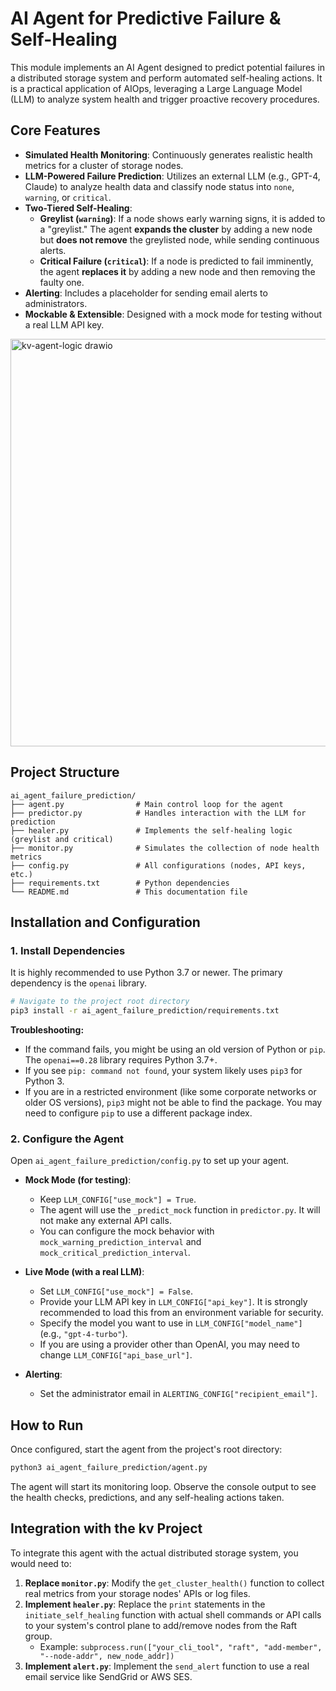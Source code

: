 # AI Agent for Predictive Failure & Self-Healing

This module implements an AI Agent designed to predict potential failures in a distributed storage system and perform automated self-healing actions. It is a practical application of AIOps, leveraging a Large Language Model (LLM) to analyze system health and trigger proactive recovery procedures.

## Core Features

- **Simulated Health Monitoring**: Continuously generates realistic health metrics for a cluster of storage nodes.
- **LLM-Powered Failure Prediction**: Utilizes an external LLM (e.g., GPT-4, Claude) to analyze health data and classify node status into `none`, `warning`, or `critical`.
- **Two-Tiered Self-Healing**:
    - **Greylist (`warning`)**: If a node shows early warning signs, it is added to a "greylist." The agent **expands the cluster** by adding a new node but **does not remove** the greylisted node, while sending continuous alerts.
    - **Critical Failure (`critical`)**: If a node is predicted to fail imminently, the agent **replaces it** by adding a new node and then removing the faulty one.
- **Alerting**: Includes a placeholder for sending email alerts to administrators.
- **Mockable & Extensible**: Designed with a mock mode for testing without a real LLM API key.

<img width="841" height="652" alt="kv-agent-logic drawio" src="https://github.com/user-attachments/assets/dc641077-61c4-405e-8425-6ed9ca317bb6" />


## Project Structure

```
ai_agent_failure_prediction/
├── agent.py                # Main control loop for the agent
├── predictor.py            # Handles interaction with the LLM for prediction
├── healer.py               # Implements the self-healing logic (greylist and critical)
├── monitor.py              # Simulates the collection of node health metrics
├── config.py               # All configurations (nodes, API keys, etc.)
├── requirements.txt        # Python dependencies
└── README.md               # This documentation file
```

## Installation and Configuration

### 1. Install Dependencies

It is highly recommended to use Python 3.7 or newer. The primary dependency is the `openai` library.

```bash
# Navigate to the project root directory
pip3 install -r ai_agent_failure_prediction/requirements.txt
```

**Troubleshooting:**
- If the command fails, you might be using an old version of Python or `pip`. The `openai==0.28` library requires Python 3.7+.
- If you see `pip: command not found`, your system likely uses `pip3` for Python 3.
- If you are in a restricted environment (like some corporate networks or older OS versions), `pip3` might not be able to find the package. You may need to configure `pip` to use a different package index.

### 2. Configure the Agent

Open `ai_agent_failure_prediction/config.py` to set up your agent.

- **Mock Mode (for testing)**:
  - Keep `LLM_CONFIG["use_mock"] = True`.
  - The agent will use the `_predict_mock` function in `predictor.py`. It will not make any external API calls.
  - You can configure the mock behavior with `mock_warning_prediction_interval` and `mock_critical_prediction_interval`.

- **Live Mode (with a real LLM)**:
  - Set `LLM_CONFIG["use_mock"] = False`.
  - Provide your LLM API key in `LLM_CONFIG["api_key"]`. It is strongly recommended to load this from an environment variable for security.
  - Specify the model you want to use in `LLM_CONFIG["model_name"]` (e.g., `"gpt-4-turbo"`).
  - If you are using a provider other than OpenAI, you may need to change `LLM_CONFIG["api_base_url"]`.

- **Alerting**:
  - Set the administrator email in `ALERTING_CONFIG["recipient_email"]`.

## How to Run

Once configured, start the agent from the project's root directory:

```bash
python3 ai_agent_failure_prediction/agent.py
```

The agent will start its monitoring loop. Observe the console output to see the health checks, predictions, and any self-healing actions taken.

## Integration with the kv Project

To integrate this agent with the actual distributed storage system, you would need to:

1.  **Replace `monitor.py`**: Modify the `get_cluster_health()` function to collect real metrics from your storage nodes' APIs or log files.
2.  **Implement `healer.py`**: Replace the `print` statements in the `initiate_self_healing` function with actual shell commands or API calls to your system's control plane to add/remove nodes from the Raft group.
    - Example: `subprocess.run(["your_cli_tool", "raft", "add-member", "--node-addr", new_node_addr])`
3.  **Implement `alert.py`**: Implement the `send_alert` function to use a real email service like SendGrid or AWS SES. 
